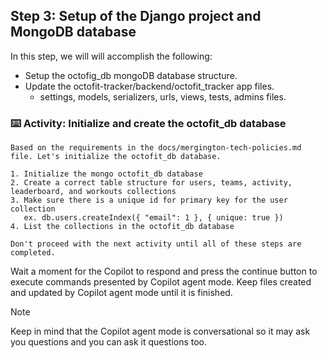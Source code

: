 ## Step 3: Setup of the Django project and MongoDB database

In this step, we will will accomplish the following:
- Setup the octofig_db mongoDB database structure.
- Update the octofit-tracker/backend/octofit_tracker app files.
  - settings, models, serializers, urls, views, tests, admins files.

### :keyboard: Activity: Initialize and create the octofit_db database

```text
Based on the requirements in the docs/mergington-tech-policies.md file. Let's initialize the octofit_db database.

1. Initialize the mongo octofit_db database
2. Create a correct table structure for users, teams, activity, leaderboard, and workouts collections
3. Make sure there is a unique id for primary key for the user collection 
   ex. db.users.createIndex({ "email": 1 }, { unique: true })
4. List the collections in the octofit_db database

Don't proceed with the next activity until all of these steps are completed.
```
Wait a moment for the Copilot to respond and press the continue button to execute commands presented by Copilot agent mode.
Keep files created and updated by Copilot agent mode until it is finished.

> [!NOTE]
> Keep in mind that the Copilot agent mode is conversational so it may ask you questions and you can ask it questions too.
